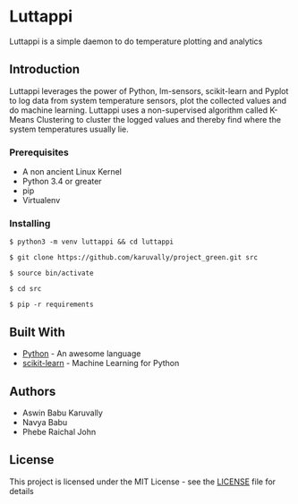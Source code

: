 # Luttappi 

Luttappi is a simple daemon to do temperature plotting and analytics

## Introduction

Luttappi leverages the power of Python, lm-sensors, scikit-learn and Pyplot
to log data from system temperature sensors, plot the collected values and do
machine learning. Luttappi uses a non-supervised algorithm called K-Means
Clustering to cluster the logged values and thereby find where the system
temperatures usually lie.

### Prerequisites

- A non ancient Linux Kernel
- Python 3.4 or greater 
- pip
- Virtualenv

### Installing

    $ python3 -m venv luttappi && cd luttappi

    $ git clone https://github.com/karuvally/project_green.git src

    $ source bin/activate

    $ cd src 

    $ pip -r requirements 

## Built With

* [Python](http://www.python.org) - An awesome language
* [scikit-learn](http://www.python.org) - Machine Learning for Python


## Authors

* Aswin Babu Karuvally
* Navya Babu
* Phebe Raichal John

## License

This project is licensed under the MIT License - see the
[LICENSE](LICENSE) file for details

